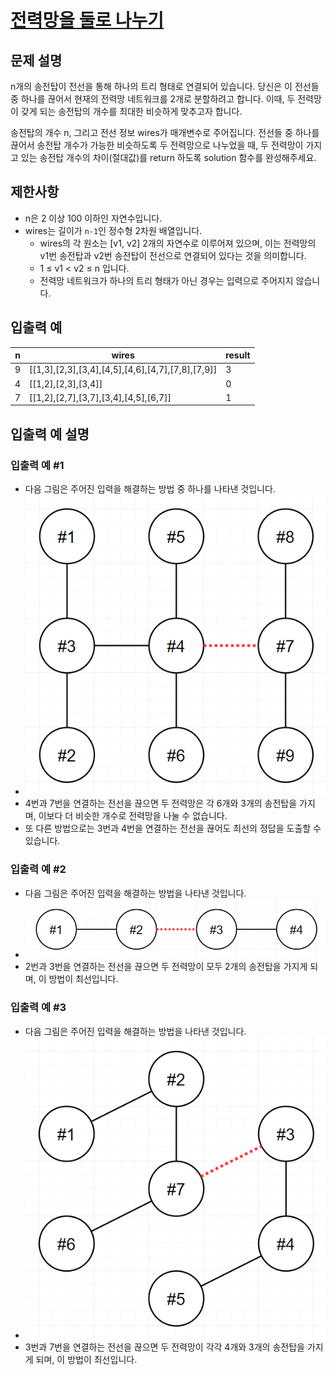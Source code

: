 # [전력망을 둘로 나누기](https://school.programmers.co.kr/learn/courses/30/lessons/86971)

## 문제 설명

n개의 송전탑이 전선을 통해 하나의 트리 형태로 연결되어 있습니다. 당신은 이 전선들 중 하나를 끊어서 현재의 전력망 네트워크를 2개로 분할하려고 합니다. 이때, 두 전력망이 갖게 되는 송전탑의 개수를 최대한 비슷하게 맞추고자 합니다.

송전탑의 개수 n, 그리고 전선 정보 wires가 매개변수로 주어집니다. 전선들 중 하나를 끊어서 송전탑 개수가 가능한 비슷하도록 두 전력망으로 나누었을 때, 두 전력망이 가지고 있는 송전탑 개수의 차이(절대값)를 return 하도록 solution 함수를 완성해주세요.

## 제한사항

- n은 2 이상 100 이하인 자연수입니다.
- wires는 길이가 `n-1`인 정수형 2차원 배열입니다.
  - wires의 각 원소는 [v1, v2] 2개의 자연수로 이루어져 있으며, 이는 전력망의 v1번 송전탑과 v2번 송전탑이 전선으로 연결되어 있다는 것을 의미합니다.
  - 1 ≤ v1 < v2 ≤ n 입니다.
  - 전력망 네트워크가 하나의 트리 형태가 아닌 경우는 입력으로 주어지지 않습니다.

## 입출력 예

| n   | wires                                             | result |
| --- | ------------------------------------------------- | ------ |
| 9   | [[1,3],[2,3],[3,4],[4,5],[4,6],[4,7],[7,8],[7,9]] | 3      |
| 4   | [[1,2],[2,3],[3,4]]                               | 0      |
| 7   | [[1,2],[2,7],[3,7],[3,4],[4,5],[6,7]]             | 1      |

## 입출력 예 설명

### 입출력 예 #1

- 다음 그림은 주어진 입력을 해결하는 방법 중 하나를 나타낸 것입니다.
- ![ex1](./ex1.png)
- 4번과 7번을 연결하는 전선을 끊으면 두 전력망은 각 6개와 3개의 송전탑을 가지며, 이보다 더 비슷한 개수로 전력망을 나눌 수 없습니다.
- 또 다른 방법으로는 3번과 4번을 연결하는 전선을 끊어도 최선의 정답을 도출할 수 있습니다.

### 입출력 예 #2

- 다음 그림은 주어진 입력을 해결하는 방법을 나타낸 것입니다.
- ![ex2](./ex2.png)
- 2번과 3번을 연결하는 전선을 끊으면 두 전력망이 모두 2개의 송전탑을 가지게 되며, 이 방법이 최선입니다.

### 입출력 예 #3

- 다음 그림은 주어진 입력을 해결하는 방법을 나타낸 것입니다.
- ![ex3](./ex3.png)
- 3번과 7번을 연결하는 전선을 끊으면 두 전력망이 각각 4개와 3개의 송전탑을 가지게 되며, 이 방법이 최선입니다.
